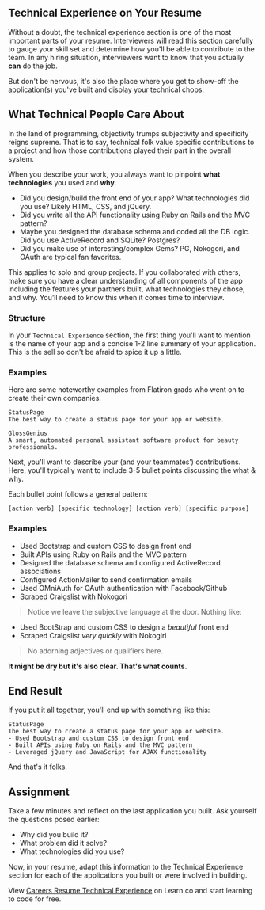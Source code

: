 ## Technical Experience on Your Resume 

Without a doubt, the technical experience section is one of the most important parts of your resume. Interviewers will read this section carefully to gauge your skill set and determine how you'll be able to contribute to the team. In any hiring situation, interviewers want to know that you actually **can** do the job.

But don't be nervous, it's also the place where you get to show-off the application(s) you've built and display your technical chops.

## What Technical People Care About

In the land of programming, objectivity trumps subjectivity and specificity reigns supreme. That is to say, technical folk value specific contributions to a project and how those contributions played their part in the overall system.

When you describe your work, you always want to pinpoint **what technologies** you used and **why**. 

- Did you design/build the front end of your app? What technologies did you use? Likely HTML, CSS, and jQuery.
- Did you write all the API functionality using Ruby on Rails and the MVC pattern?
- Maybe you designed the database schema and coded all the DB logic. Did you use ActiveRecord and SQLite? Postgres?
- Did you make use of interesting/complex Gems? PG, Nokogori, and OAuth are typical fan favorites.

This applies to solo and group projects. If you collaborated with others, make sure you have a clear understanding of all components of the app including the features your partners built, what technologies they chose, and why. You’ll need to know this when it comes time to interview.

### Structure

In your `Technical Experience` section, the first thing you'll want to mention is the name of your app and a concise 1-2 line summary of your application. This is the sell so don't be afraid to spice it up a little.

### Examples
Here are some noteworthy examples from Flatiron grads who went on to create their own companies.

    StatusPage
    The best way to create a status page for your app or website. 
    
    GlossGenius 
    A smart, automated personal assistant software product for beauty professionals.
    
Next, you'll want to describe your (and your teammates’) contributions. Here, you'll typically want to include 3-5 bullet points discussing the what & why. 

Each bullet point follows a general pattern:
    
    [action verb] [specific technology] [action verb] [specific purpose]
    
### Examples

- Used Bootstrap and custom CSS to design front end
- Built APIs using Ruby on Rails and the MVC pattern
- Designed the database schema and configured ActiveRecord associations
- Configured ActionMailer to send confirmation emails
- Used OMniAuth for OAuth authentication with Facebook/Github
- Scraped Craigslist with Nokogori

> Notice we leave the subjective language at the door. Nothing like:

- Used BootStrap and custom CSS to design a *beautiful* front end
- Scraped Craigslist *very quickly* with Nokogiri

> No adorning adjectives or qualifiers here. 

**It might be dry but it's also clear. That's what counts.**

## End Result

If you put it all together, you'll end up with something like this:

    StatusPage
    The best way to create a status page for your app or website.
    - Used Bootstrap and custom CSS to design front end
    - Built APIs using Ruby on Rails and the MVC pattern
    - Leveraged jQuery and JavaScript for AJAX functionality

And that's it folks.

## Assignment 

Take a few minutes and reflect on the last application you built. Ask yourself the questions posed earlier:

- Why did you build it?
- What problem did it solve? 
- What technologies did you use?

Now, in your resume, adapt this information to the Technical Experience section for each of the applications you built or were involved in building. 

<p data-visibility='hidden'>View <a href='https://learn.co/lessons/careers-resume-technical-experience'>Careers Resume Technical Experience</a> on Learn.co and start learning to code for free.</p>
